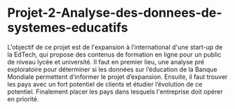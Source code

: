 # Projet-2-Analyse-des-donnees-de-systemes-educatifs
L'objectif de ce projet est de l'expansion à l’international d'une start-up de la EdTech, qui propose des contenus de formation en ligne pour un public de niveau lycée et université.  Il faut en premier lieu, une analyse pré exploratoire pour déterminer si les données sur l’éducation de la Banque Mondiale permettent d’informer le projet d’expansion. Ensuite, il faut trouver les pays avec un fort potentiel de clients et étudier l’évolution de ce potentiel.  Finalement placer les pays dans lesquels l'entreprise doit opérer en priorité.
